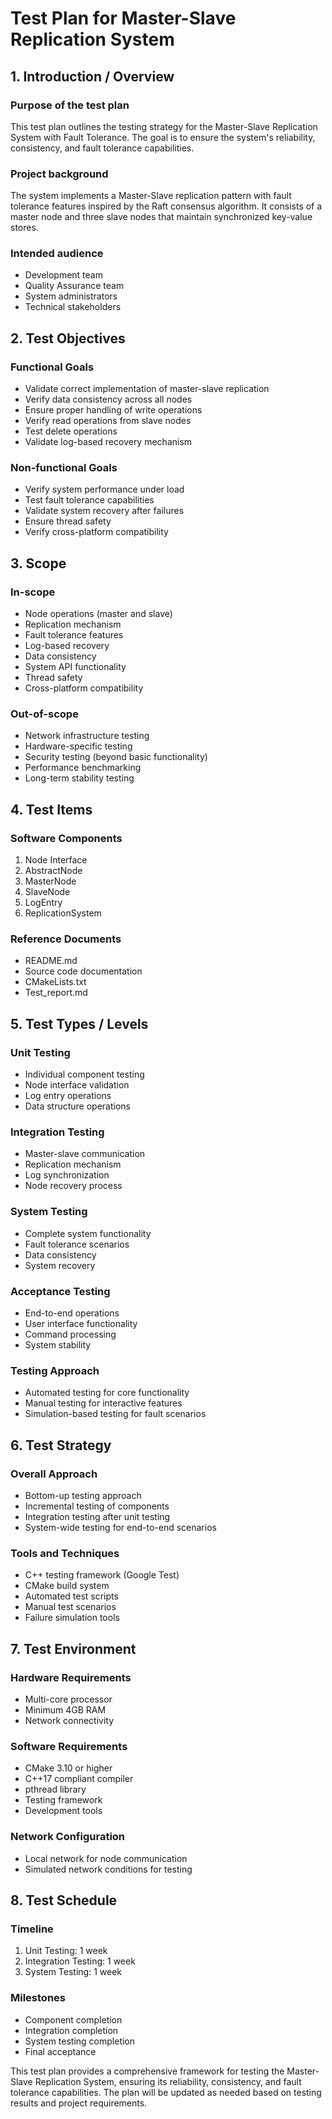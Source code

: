 # Test Plan for Master-Slave Replication System

## 1. Introduction / Overview

### Purpose of the test plan
This test plan outlines the testing strategy for the Master-Slave Replication System with Fault Tolerance. The goal is to ensure the system's reliability, consistency, and fault tolerance capabilities.

### Project background
The system implements a Master-Slave replication pattern with fault tolerance features inspired by the Raft consensus algorithm. It consists of a master node and three slave nodes that maintain synchronized key-value stores.

### Intended audience
- Development team
- Quality Assurance team
- System administrators
- Technical stakeholders

## 2. Test Objectives

### Functional Goals
- Validate correct implementation of master-slave replication
- Verify data consistency across all nodes
- Ensure proper handling of write operations
- Verify read operations from slave nodes
- Test delete operations
- Validate log-based recovery mechanism

### Non-functional Goals
- Verify system performance under load
- Test fault tolerance capabilities
- Validate system recovery after failures
- Ensure thread safety
- Verify cross-platform compatibility

## 3. Scope

### In-scope
- Node operations (master and slave)
- Replication mechanism
- Fault tolerance features
- Log-based recovery
- Data consistency
- System API functionality
- Thread safety
- Cross-platform compatibility

### Out-of-scope
- Network infrastructure testing
- Hardware-specific testing
- Security testing (beyond basic functionality)
- Performance benchmarking
- Long-term stability testing

## 4. Test Items

### Software Components
1. Node Interface
2. AbstractNode
3. MasterNode
4. SlaveNode
5. LogEntry
6. ReplicationSystem

### Reference Documents
- README.md
- Source code documentation
- CMakeLists.txt
- Test_report.md

## 5. Test Types / Levels

### Unit Testing
- Individual component testing
- Node interface validation
- Log entry operations
- Data structure operations

### Integration Testing
- Master-slave communication
- Replication mechanism
- Log synchronization
- Node recovery process

### System Testing
- Complete system functionality
- Fault tolerance scenarios
- Data consistency
- System recovery

### Acceptance Testing
- End-to-end operations
- User interface functionality
- Command processing
- System stability

### Testing Approach
- Automated testing for core functionality
- Manual testing for interactive features
- Simulation-based testing for fault scenarios

## 6. Test Strategy

### Overall Approach
- Bottom-up testing approach
- Incremental testing of components
- Integration testing after unit testing
- System-wide testing for end-to-end scenarios

### Tools and Techniques
- C++ testing framework (Google Test)
- CMake build system
- Automated test scripts
- Manual test scenarios
- Failure simulation tools

## 7. Test Environment

### Hardware Requirements
- Multi-core processor
- Minimum 4GB RAM
- Network connectivity

### Software Requirements
- CMake 3.10 or higher
- C++17 compliant compiler
- pthread library
- Testing framework
- Development tools

### Network Configuration
- Local network for node communication
- Simulated network conditions for testing

## 8. Test Schedule

### Timeline
1. Unit Testing: 1 week
2. Integration Testing: 1 week
3. System Testing: 1 week

### Milestones
- Component completion
- Integration completion
- System testing completion
- Final acceptance


This test plan provides a comprehensive framework for testing the Master-Slave Replication System, ensuring its reliability, consistency, and fault tolerance capabilities. The plan will be updated as needed based on testing results and project requirements. 